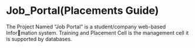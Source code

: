 # Job_Portal(Placements Guide)
 The Project Named “Job Portal” is a student/company web-based Information system. Training and Placement Cell is the management cell it is supported by databases.
